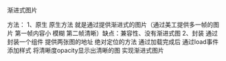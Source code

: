 渐进式图片

方法：
1、原生
原生方法 就是通过提供渐进式的图片（通过美工提供多一帧的图片 第一帧内容小 模糊 第二帧清晰）缺点：兼容性、没有渐进式图
2、封装
通过封装一个组件 提供两张图的地址 绝对定位的方法 通过加载完成后 通过load事件添加样式 将清晰度opacity显示出清晰的图 实现渐进式图片